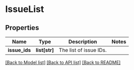 # IssueList

## Properties
Name | Type | Description | Notes
------------ | ------------- | ------------- | -------------
**issue_ids** | **list[str]** | The list of issue IDs. | 

[[Back to Model list]](../README.md#documentation-for-models) [[Back to API list]](../README.md#documentation-for-api-endpoints) [[Back to README]](../README.md)

